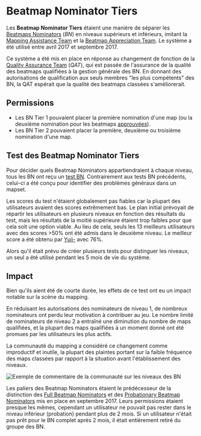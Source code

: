 # Beatmap Nominator Tiers

Les **Beatmap Nominator Tiers** étaient une manière de séparer les [Beatmaps Nominators](/wiki/People/The_Team/Beatmap_Nominators) (*BN*) en niveaux supérieurs et inférieurs, imitant la [Mapping Assistance Team](/wiki/Modding/Mapping_Assistance_Team) et la [Beatmap Appreciation Team](/wiki/Modding/Beatmap_Appreciation_Team). Le système a été utilisé entre avril 2017 et septembre 2017.

Ce système a été mis en place en réponse au changement de fonction de la [Quality Assurance Team](/wiki/Modding/Quality_Assurance_Team) (*QAT*), qui est passée de l'assurance de la qualité des beatmaps qualifiées à la gestion générale des BN. En donnant des autorisations de qualification aux seuls membres "les plus compétents" des BN, la QAT espérait que la qualité des beatmaps classées s'améliorerait.

## Permissions

- Les BN Tier 1 pouvaient placer la première nomination d'une map (ou la deuxième nomination pour les beatmaps [approuvées](/wiki/Beatmap/Category#approved)).
- Les BN Tier 2 pouvaient placer la première, deuxième ou troisième nomination d'une map.

## Test des Beatmap Nominator Tiers

Pour décider quels Beatmap Nominators appartiendraient à chaque niveau, tous les BN ont reçu un [test BN](/wiki/People/The_Team/Beatmap_Nominators/Beatmap_Nominator_Test). Contrairement aux tests BN précédents, celui-ci a été conçu pour identifier des problèmes généraux dans un mapset.

Les scores du test n'étaient globalement pas fiables car la plupart des utilisateurs avaient des scores extrêmement bas. Le plan initial prévoyait de répartir les utilisateurs en plusieurs niveaux en fonction des résultats du test, mais les résultats de la moitié supérieure étaient trop faibles pour que cela soit une option viable. Au lieu de cela, seuls les 13 meilleurs utilisateurs avec des scores >50% ont été admis dans le deuxième niveau. Le meilleur score a été obtenu par [Yuii-](https://osu.ppy.sh/users/2935923) avec 76%.

Alors qu'il était prévu de créer plusieurs tests pour distinguer les niveaux, un seul a été utilisé pendant les 5 mois de vie du système.

## Impact

Bien qu'ils aient été de courte durée, les effets de ce test ont eu un impact notable sur la scène du mapping.

En réduisant les autorisations des nominateurs de niveau 1, de nombreux nominateurs ont perdu leur motivation à contribuer au jeu. Le nombre limité de nominateurs de niveau 2 a entraîné une diminution du nombre de maps qualifiées, et la plupart des maps qualifiées à un moment donné ont été promues par les utilisateurs les plus actifs.

La communauté du mapping a considéré ce changement comme improductif et inutile, la plupart des plaintes portant sur la faible fréquence des maps classées par rapport à la situation avant l'établissement des niveaux.

![](img/commentary.png "Exemple de commentaire de la communauté sur les niveaux des BN")

Les paliers des Beatmap Nominators étaient le prédécesseur de la distinction des [Full Beatmap Nominators](/wiki/People/The_Team/Beatmap_Nominators#full-beatmap-nominators) et des [Probationary Beatmap Nominators](/wiki/People/The_Team/Beatmap_Nominators#probationary-beatmap-nominators) mis en place en septembre 2017. Leurs permissions étaient presque les mêmes, cependant un utilisateur ne pouvait pas rester dans le niveau inférieur (probation) pendant plus de 2 mois. Si un utilisateur n'était pas prêt pour le BN complet après 2 mois, il était entièrement retiré du groupe des BN.
